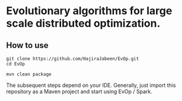 Evolutionary algorithms for large scale distributed optimization.
=============================

How to use
----------

```
git clone https://github.com/HajiraJabeen/EvOp.git
cd EvOp

mvn clean package
````

The subsequent steps depend on your IDE. Generally, just import this repository as a Maven project and start using EvOp / Spark.

